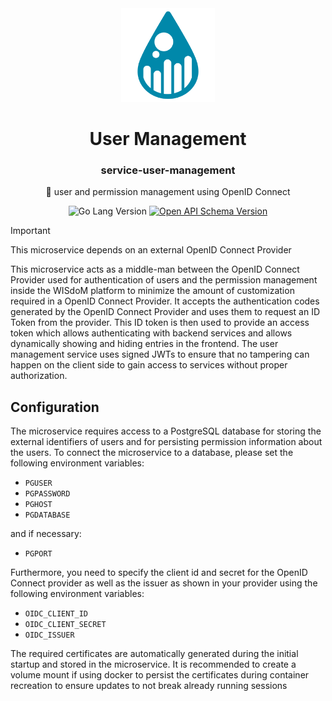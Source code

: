 <div align="center">
<img height="150px" src="https://raw.githubusercontent.com/wisdom-oss/brand/main/svg/standalone_color.svg">
<h1>User Management</h1>
<h3>service-user-management</h3>
<p>👥 user and permission management using OpenID Connect</p>
<img src="https://img.shields.io/github/go-mod/go-version/wisdom-oss/service-user-management?style=for-the-badge" alt="Go Lang Version"/>
<a href="openapi.yaml">
<img src="https://img.shields.io/badge/Schema%20Version-3.0.0-6BA539?style=for-the-badge&logo=OpenAPI%20Initiative" alt="Open
API Schema Version"/></a>
</div>

> [!IMPORTANT]
> This microservice depends on an external OpenID Connect Provider

This microservice acts as a middle-man between the OpenID Connect Provider used
for authentication of users and the permission management inside the WISdoM
platform to minimize the amount of customization required in a OpenID Connect
Provider.
It accepts the authentication codes generated by the OpenID Connect Provider
and uses them to request an ID Token from the provider.
This ID token is then used to provide an access token which allows 
authenticating with backend services and allows dynamically showing and hiding 
entries in the frontend.
The user management service uses signed JWTs to ensure that no tampering can
happen on the client side to gain access to services without proper 
authorization.

## Configuration
The microservice requires access to a PostgreSQL database for storing the
external identifiers of users and for persisting permission information about
the users.
To connect the microservice to a database, please set the following environment
variables:
  - `PGUSER`
  - `PGPASSWORD`
  - `PGHOST`
  - `PGDATABASE`

and if necessary:
  - `PGPORT`

Furthermore, you need to specify the client id and secret for the OpenID Connect
provider as well as the issuer as shown in your provider using the following
environment variables:
  - `OIDC_CLIENT_ID`
  - `OIDC_CLIENT_SECRET`
  - `OIDC_ISSUER`

The required certificates are automatically generated during the initial startup
and stored in the microservice.
It is recommended to create a volume mount if using docker to persist the
certificates during container recreation to ensure updates to not break already
running sessions